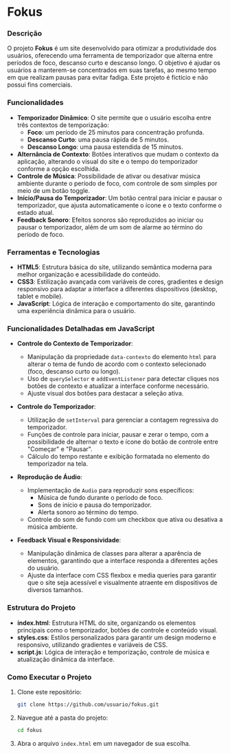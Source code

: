 # Fokus

### Descrição

O projeto **Fokus** é um site desenvolvido para otimizar a produtividade dos usuários, oferecendo uma ferramenta de temporizador que alterna entre períodos de foco, descanso curto e descanso longo. O objetivo é ajudar os usuários a manterem-se concentrados em suas tarefas, ao mesmo tempo em que realizam pausas para evitar fadiga. Este projeto é fictício e não possui fins comerciais.

### Funcionalidades

- **Temporizador Dinâmico**: O site permite que o usuário escolha entre três contextos de temporização:
  - **Foco**: um período de 25 minutos para concentração profunda.
  - **Descanso Curto**: uma pausa rápida de 5 minutos.
  - **Descanso Longo**: uma pausa estendida de 15 minutos.
- **Alternância de Contexto**: Botões interativos que mudam o contexto da aplicação, alterando o visual do site e o tempo do temporizador conforme a opção escolhida.
- **Controle de Música**: Possibilidade de ativar ou desativar música ambiente durante o período de foco, com controle de som simples por meio de um botão toggle.
- **Início/Pausa do Temporizador**: Um botão central para iniciar e pausar o temporizador, que ajusta automaticamente o ícone e o texto conforme o estado atual.
- **Feedback Sonoro**: Efeitos sonoros são reproduzidos ao iniciar ou pausar o temporizador, além de um som de alarme ao término do período de foco.

### Ferramentas e Tecnologias

- **HTML5**: Estrutura básica do site, utilizando semântica moderna para melhor organização e acessibilidade do conteúdo.
- **CSS3**: Estilização avançada com variáveis de cores, gradientes e design responsivo para adaptar a interface a diferentes dispositivos (desktop, tablet e mobile).
- **JavaScript**: Lógica de interação e comportamento do site, garantindo uma experiência dinâmica para o usuário.

### Funcionalidades Detalhadas em JavaScript

- **Controle do Contexto de Temporizador**:
  - Manipulação da propriedade `data-contexto` do elemento `html` para alterar o tema de fundo de acordo com o contexto selecionado (foco, descanso curto ou longo).
  - Uso de `querySelector` e `addEventListener` para detectar cliques nos botões de contexto e atualizar a interface conforme necessário.
  - Ajuste visual dos botões para destacar a seleção ativa.
- **Controle do Temporizador**:

  - Utilização de `setInterval` para gerenciar a contagem regressiva do temporizador.
  - Funções de controle para iniciar, pausar e zerar o tempo, com a possibilidade de alternar o texto e ícone do botão de controle entre "Começar" e "Pausar".
  - Cálculo do tempo restante e exibição formatada no elemento do temporizador na tela.

- **Reprodução de Áudio**:

  - Implementação de `Audio` para reproduzir sons específicos:
    - Música de fundo durante o período de foco.
    - Sons de início e pausa do temporizador.
    - Alerta sonoro ao término do tempo.
  - Controle do som de fundo com um checkbox que ativa ou desativa a música ambiente.

- **Feedback Visual e Responsividade**:
  - Manipulação dinâmica de classes para alterar a aparência de elementos, garantindo que a interface responda a diferentes ações do usuário.
  - Ajuste da interface com CSS flexbox e media queries para garantir que o site seja acessível e visualmente atraente em dispositivos de diversos tamanhos.

### Estrutura do Projeto

- **index.html**: Estrutura HTML do site, organizando os elementos principais como o temporizador, botões de controle e conteúdo visual.
- **styles.css**: Estilos personalizados para garantir um design moderno e responsivo, utilizando gradientes e variáveis de CSS.
- **script.js**: Lógica de interação e temporização, controle de música e atualização dinâmica da interface.

### Como Executar o Projeto

1. Clone este repositório:
   ```bash
   git clone https://github.com/usuario/fokus.git
   ```
2. Navegue até a pasta do projeto:
   ```bash
   cd fokus
   ```
3. Abra o arquivo `index.html` em um navegador de sua escolha.
